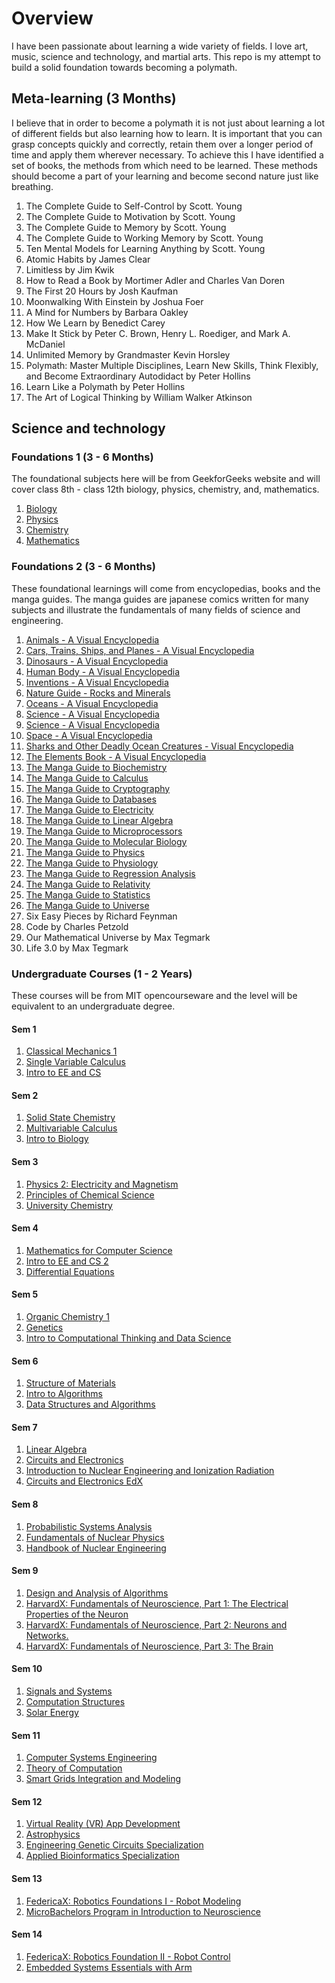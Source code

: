 # Overview

I have been passionate about learning a wide variety of fields. I love art, music, science and technology, and martial arts. This repo is my attempt to build a solid foundation towards becoming a polymath.

## Meta-learning (3 Months)

I believe that in order to become a polymath it is not just about learning a lot of different fields but also learning how to learn. It is important that you can grasp concepts quickly and correctly, retain them over a longer period of time and apply them wherever necessary. To achieve this I have identified a set of books, the methods from which need to be learned. These methods should become a part of your learning and become second nature just like breathing.

1. The Complete Guide to Self-Control by Scott. Young
2. The Complete Guide to Motivation by Scott. Young
3. The Complete Guide to Memory by Scott. Young
4. The Complete Guide to Working Memory by Scott. Young
5. Ten Mental Models for Learning Anything by Scott. Young
6. Atomic Habits by James Clear
7. Limitless by Jim Kwik
8. How to Read a Book by Mortimer Adler and Charles Van Doren
9. The First 20 Hours by Josh Kaufman
10. Moonwalking With Einstein by Joshua Foer
11. A Mind for Numbers by Barbara Oakley
12. How We Learn by Benedict Carey
13. Make It Stick by Peter C. Brown, Henry L. Roediger, and Mark A. McDaniel
14. Unlimited Memory by Grandmaster Kevin Horsley
15. Polymath: Master Multiple Disciplines, Learn New Skills, Think Flexibly, and Become Extraordinary Autodidact by Peter Hollins
16. Learn Like a Polymath by Peter Hollins
17. The Art of Logical Thinking by William Walker Atkinson


## Science and technology
### Foundations 1 (3 - 6 Months)
The foundational subjects here will be from GeekforGeeks website and will cover class 8th - class 12th biology, physics, chemistry, and, mathematics.

1. [Biology](https://www.geeksforgeeks.org/biology/?ref=footer&_gl=1*1uiv2e9*_up*MQ..*_gs*MQ..&gclid=CjwKCAjwzMi_BhACEiwAX4YZUNVCTWlUAS905JxqJdFS8eE9iVMNcsSQkwV_KbmjcNn1rjIJzLIzWBoCM9EQAvD_BwE)
2. [Physics](https://www.geeksforgeeks.org/physics/?ref=footer&_gl=1*yfma5i*_up*MQ..*_gs*MQ..&gclid=CjwKCAjwzMi_BhACEiwAX4YZUNVCTWlUAS905JxqJdFS8eE9iVMNcsSQkwV_KbmjcNn1rjIJzLIzWBoCM9EQAvD_BwE)
3. [Chemistry](https://www.geeksforgeeks.org/chemistry/?ref=footer&_gl=1*yfma5i*_up*MQ..*_gs*MQ..&gclid=CjwKCAjwzMi_BhACEiwAX4YZUNVCTWlUAS905JxqJdFS8eE9iVMNcsSQkwV_KbmjcNn1rjIJzLIzWBoCM9EQAvD_BwE)
4. [Mathematics](https://www.geeksforgeeks.org/maths/?ref=footer&_gl=1*yfma5i*_up*MQ..*_gs*MQ..&gclid=CjwKCAjwzMi_BhACEiwAX4YZUNVCTWlUAS905JxqJdFS8eE9iVMNcsSQkwV_KbmjcNn1rjIJzLIzWBoCM9EQAvD_BwE)

### Foundations 2 (3 - 6 Months)
These foundational learnings will come from encyclopedias, books and the manga guides. The manga guides are japanese comics written for many subjects and illustrate the fundamentals of many fields of science and engineering.

1. [Animals - A Visual Encyclopedia](https://drive.google.com/file/d/1Vb3oVMjD87yn-RRa0VCnfIJ8twAm-rME/view?usp=drive_link)
2. [Cars, Trains, Ships, and Planes - A Visual Encyclopedia](https://drive.google.com/file/d/1jNZB2lW8CGqLk2NGP-odGhF96u2iMguG/view?usp=sharing)
3. [Dinosaurs - A Visual Encyclopedia](https://drive.google.com/file/d/1T774EBs3nIY0JZnDknAEZ4s86-4PNTcY/view?usp=sharing)
4. [Human Body - A Visual Encyclopedia](https://drive.google.com/file/d/15Rk5hlMzVx-qdfrRjWHl8r-23KrmsS1r/view?usp=sharing)
5. [Inventions - A Visual Encyclopedia](https://drive.google.com/file/d/1WwUXWPAvDEZQZVG1Cw1tghQN_56902Zg/view?usp=sharing)
6. [Nature Guide - Rocks and Minerals](https://drive.google.com/file/d/1LDb6g73aDpCnWK9UQ1bnIYFTLp1PiwqO/view?usp=sharing)
7. [Oceans - A Visual Encyclopedia](https://drive.google.com/file/d/1tiHrpQkk8bzTvDXUZWneuNoy8BmuOSal/view?usp=sharing)
8. [Science - A Visual Encyclopedia](https://drive.google.com/file/d/1MhOcujluR3oW1nhya-XZJw2zi36lwqky/view?usp=sharing)
9. [Science - A Visual Encyclopedia](https://drive.google.com/file/d/19IXdqPuogWSoHuU-3AFI48DKFgQOPWHu/view?usp=sharing)
10. [Space - A Visual Encyclopedia](https://drive.google.com/file/d/13DVO2sHClfpDvqJfHsaM8uBewJHq-kZ2/view?usp=sharing)
11. [Sharks and Other Deadly Ocean Creatures -  Visual Encyclopedia](https://drive.google.com/file/d/16NRoF-raI10AngW3UKgTe2rUKZ8-PqQr/view?usp=sharing)
12. [The Elements Book - A Visual Encyclopedia](https://drive.google.com/file/d/1MODvbSLCYfl5tCx7BQrDHMbY4JeKFTdK/view?usp=sharing)
14. [The Manga Guide to Biochemistry](https://drive.google.com/file/d/1CVB43LS9FBLpdN8QwfiuIIiEf2g18pNm/view?usp=sharing)
15. [The Manga Guide to Calculus](https://drive.google.com/file/d/1OvfuMmH5LaA5cQcZCeIFSrW01paZmg2z/view?usp=sharing)
16. [The Manga Guide to Cryptography](https://drive.google.com/file/d/1ytshyKr5ADRHd02N0IqkFGfETukqlOBN/view?usp=sharing)
17. [The Manga Guide to Databases](https://drive.google.com/file/d/1X-QlFQwi7PSqGT857k_lJY-b_j2itdx-/view?usp=sharing)
18. [The Manga Guide to Electricity](https://drive.google.com/file/d/1ZfnOUo9C3ewKT6g5bl2xwxUahFzsAc8A/view?usp=sharing)
19. [The Manga Guide to Linear Algebra](https://drive.google.com/file/d/19bczL99HpRX03DF5TIF5_ARZWaOQpCJA/view?usp=sharing)
20. [The Manga Guide to Microprocessors](https://drive.google.com/file/d/1iDS-yJ2YoxqbFwCM3aYQ9iR1ZLctuXjC/view?usp=sharing)
21. [The Manga Guide to Molecular Biology](https://drive.google.com/file/d/1X15ghWiHVoZyb4epa7EkyZn1wbCRnRoR/view?usp=sharing)
22. [The Manga Guide to Physics](https://drive.google.com/file/d/1FMB4E8UtoZm8HGVMhx6QPsfx2CmTIZFe/view?usp=sharing)
23. [The Manga Guide to Physiology](https://drive.google.com/file/d/15B-IDpmPqEyQVCJgJzE17U--d-h9faZx/view?usp=sharing)
24. [The Manga Guide to Regression Analysis](https://drive.google.com/file/d/1_kpWUfzZ5EBAX8yJNbk6XKliQ7anCTCi/view?usp=sharing)
25. [The Manga Guide to Relativity](https://drive.google.com/file/d/1g31SKorSlQHH11rAvwEkxZM4JWUr_7IP/view?usp=sharing)
26. [The Manga Guide to Statistics](https://drive.google.com/file/d/1UU5RVcR6MZ-PJBEFyCO-B0_1-C_940fk/view?usp=sharing)
27. [The Manga Guide to Universe](https://drive.google.com/file/d/1jdO_30EQLyJjmCdoWss_7IJqdYOFNoc5/view?usp=sharing)
28. Six Easy Pieces by Richard Feynman
29. Code by Charles Petzold
30. Our Mathematical Universe by Max Tegmark
31. Life 3.0 by Max Tegmark

### Undergraduate Courses (1 - 2 Years)
These courses will be from MIT opencourseware and the level will be equivalent to an undergraduate degree.

#### Sem 1
1. [Classical Mechanics 1](https://ocw.mit.edu/courses/8-01sc-classical-mechanics-fall-2016/pages/syllabus/)
2. [Single Variable Calculus]()
3. [Intro to EE and CS](https://ocw.mit.edu/courses/6-01sc-introduction-to-electrical-engineering-and-computer-science-i-spring-2011/pages/syllabus/)

#### Sem 2
1. [Solid State Chemistry](https://ocw.mit.edu/courses/3-091sc-introduction-to-solid-state-chemistry-fall-2010/pages/organic-materials/28-polymers-structure-composition/)
2. [Multivariable Calculus](https://ocw.mit.edu/courses/18-02sc-multivariable-calculus-fall-2010/pages/syllabus/)
3. [Intro to Biology](https://ocw.mit.edu/courses/7-012-introduction-to-biology-fall-2004/)

#### Sem 3
1. [Physics 2: Electricity and Magnetism](https://ocw.mit.edu/courses/8-02t-electricity-and-magnetism-spring-2005/pages/syllabus/)
2. [Principles of Chemical Science](https://ocw.mit.edu/courses/5-111sc-principles-of-chemical-science-fall-2014/pages/syllabus/)
3. [University Chemistry](https://www.edx.org/bachelors/microbachelors/harvardx-university-chemistry?index=product&queryId=77a9ccb23a580e4eb34345cf29a76a5c&position=1)

#### Sem 4
1. [Mathematics for Computer Science](https://ocw.mit.edu/courses/6-042j-mathematics-for-computer-science-fall-2010/)
2. [Intro to EE and CS 2](https://ocw.mit.edu/courses/6-02-introduction-to-eecs-ii-digital-communication-systems-fall-2012/video_galleries/lecture-videos/)
3. [Differential Equations](https://ocw.mit.edu/courses/18-03-differential-equations-spring-2010/video_galleries/video-lectures/)

#### Sem 5
1. [Organic Chemistry 1](https://drive.google.com/file/d/1wXNlxBe6USaKVBJiKebyxR7VLuOEZkSX/view?usp=sharing)
2. [Genetics](https://www.edx.org/learn/genetics/massachusetts-institute-of-technology-genetics-the-fundamentals?index=product&queryId=808252ef23caf379caa00b67e68781ce&position=1)
3. [Intro to Computational Thinking and Data Science](https://ocw.mit.edu/courses/6-0002-introduction-to-computational-thinking-and-data-science-fall-2016/pages/syllabus/)

#### Sem 6
1. [Structure of Materials](https://ocw.mit.edu/courses/3-012sx-structure-of-materials-spring-2019/)
2. [Intro to Algorithms](https://ocw.mit.edu/courses/6-006-introduction-to-algorithms-spring-2020/)
3. [Data Structures and Algorithms](https://www.coursera.org/specializations/data-structures-algorithms)

#### Sem 7
1. [Linear Algebra](https://ocw.mit.edu/courses/18-06sc-linear-algebra-fall-2011/pages/syllabus/)
2. [Circuits and Electronics](https://ocw.mit.edu/courses/6-002-circuits-and-electronics-spring-2007/)
3. [Introduction to Nuclear Engineering and Ionization Radiation](http://ocw.mit.edu/courses/22-01-introduction-to-nuclear-engineering-and-ionizing-radiation-fall-2016/video_galleries/lecture-videos/)
4. [Circuits and Electronics EdX](https://www.edx.org/xseries/mitx-circuits-and-electronics?index=product&queryId=d63e86556ead520b66d93fda48b65ff2&position=8)

#### Sem 8
1. [Probabilistic Systems Analysis](https://ocw.mit.edu/courses/6-041-probabilistic-systems-analysis-and-applied-probability-fall-2010/video_galleries/video-lectures/)
2. [Fundamentals of Nuclear Physics](https://drive.google.com/file/d/13wySkV_tfejD-Ic0y4CVhtQFP7Esqyf_/view?usp=sharing)
3. [Handbook of Nuclear Engineering](https://drive.google.com/file/d/1p7m7zR_BrO2hm5PvB7D6VtksDp1ZvWdj/view?usp=sharing)

#### Sem 9
1. [Design and Analysis of Algorithms](https://ocw.mit.edu/courses/6-046j-design-and-analysis-of-algorithms-spring-2015/)
2. [HarvardX: Fundamentals of Neuroscience, Part 1: The Electrical Properties of the Neuron](https://www.edx.org/learn/neuroscience/harvard-university-fundamentals-of-neuroscience-part-1-the-electrical-properties-of-the-neuron)
3. [HarvardX: Fundamentals of Neuroscience, Part 2: Neurons and Networks.](https://www.edx.org/learn/neuroscience/harvard-university-fundamentals-of-neuroscience-part-2-neurons-and-networks)
4. [HarvardX: Fundamentals of Neuroscience, Part 3: The Brain](https://www.edx.org/learn/neuroscience/harvard-university-fundamentals-of-neuroscience-part-3-the-brain)

#### Sem 10
1. [Signals and Systems](https://ocw.mit.edu/courses/6-003-signals-and-systems-fall-2011/)
2. [Computation Structures](https://ocw.mit.edu/courses/6-004-computation-structures-spring-2017/pages/syllabus/)
3. [Solar Energy](https://www.edx.org/certificates/professional-certificate/delftx-solar-energy?index=product&queryId=d63e86556ead520b66d93fda48b65ff2&position=24)

#### Sem 11
1. [Computer Systems Engineering](https://ocw.mit.edu/courses/6-033-computer-system-engineering-spring-2018/pages/syllabus/)
2. [Theory of Computation](https://ocw.mit.edu/courses/18-404j-theory-of-computation-fall-2020/https://ocw.mit.edu/courses/18-404j-theory-of-computation-fall-2020/)
3. [Smart Grids Integration and Modeling](https://www.edx.org/certificates/professional-certificate/delftx-smart-grids-integration-and-modeling?index=product&queryId=f499c2d47acd4e99e62cec4316074af4&position=58)

#### Sem 12
1. [Virtual Reality (VR) App Development](https://www.edx.org/certificates/professional-certificate/ucsandiegox-virtual-reality-app-development?index=product&queryId=20d5d8b218f3079d8d57ada631fad739&position=9)
2. [Astrophysics](https://www.edx.org/xseries/australian-national-university-astrophysics)
3. [Engineering Genetic Circuits Specialization](https://www.coursera.org/specializations/engineering-genetic-circuits)
4. [Applied Bioinformatics Specialization](https://www.coursera.org/specializations/applied-bioinformatics)

#### Sem 13
1. [FedericaX: Robotics Foundations I - Robot Modeling](https://www.edx.org/learn/robotics/universita-degli-studi-di-napoli-federico-ii-robotics-foundations-i-robot-modeling?index=product&queryId=99d017147631efec3d0c1f629463e71b&position=5)
2. [MicroBachelors Program in Introduction to Neuroscience](https://www.edx.org/bachelors/microbachelors/harvardx-introduction-to-neuroscience?index=product&queryId=4d655590c9138f6adeb94bca22a60b2a&position=16)

#### Sem 14
1. [FedericaX: Robotics Foundation II - Robot Control](https://www.edx.org/learn/robotics/universita-degli-studi-di-napoli-federico-ii-robotics-foundation-ii-robot-control?index=product&queryId=99d017147631efec3d0c1f629463e71b&position=6)
2. [Embedded Systems Essentials with Arm](https://www.edx.org/certificates/professional-certificate/armeducationx-embedded-systems-essentials?index=product&queryId=8be62b44cf80a34775428c352f37b37c&position=16)